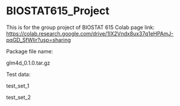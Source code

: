 # BIOSTAT615_Project
This is for the group project of BIOSTAT 615
Colab page link: 
https://colab.research.google.com/drive/1IX2Vndx8ux37q1eHPAmJ-pqGD_SfWIir?usp=sharing

Package file name:

glm4d_0.1.0.tar.gz

Test data:

test_set_1

test_set_2
